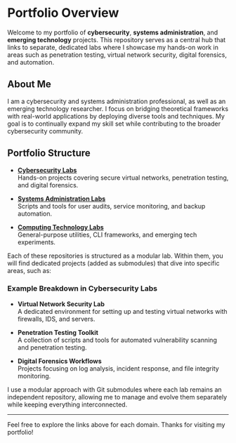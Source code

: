 # Portfolio Overview

Welcome to my portfolio of **cybersecurity**, **systems administration**, and **emerging technology** projects. This repository serves as a central hub that links to separate, dedicated labs where I showcase my hands-on work in areas such as penetration testing, virtual network security, digital forensics, and automation.

## About Me

I am a cybersecurity and systems administration professional, as well as an emerging technology researcher. I focus on bridging theoretical frameworks with real-world applications by deploying diverse tools and techniques. My goal is to continually expand my skill set while contributing to the broader cybersecurity community.

## Portfolio Structure

- [**Cybersecurity Labs**](https://github.com/your-username/cybersecurity-labs)  
  Hands-on projects covering secure virtual networks, penetration testing, and digital forensics.

- [**Systems Administration Labs**](https://github.com/your-username/systems-administration-labs)  
  Scripts and tools for user audits, service monitoring, and backup automation.

- [**Computing Technology Labs**](https://github.com/your-username/computing-technology-labs)  
  General-purpose utilities, CLI frameworks, and emerging tech experiments.

Each of these repositories is structured as a modular lab. Within them, you will find dedicated projects (added as submodules) that dive into specific areas, such as:

### Example Breakdown in Cybersecurity Labs

- **Virtual Network Security Lab**  
  A dedicated environment for setting up and testing virtual networks with firewalls, IDS, and servers.

- **Penetration Testing Toolkit**  
  A collection of scripts and tools for automated vulnerability scanning and penetration testing.

- **Digital Forensics Workflows**  
  Projects focusing on log analysis, incident response, and file integrity monitoring.

I use a modular approach with Git submodules where each lab remains an independent repository, allowing me to manage and evolve them separately while keeping everything interconnected.

---

Feel free to explore the links above for each domain. Thanks for visiting my portfolio!
